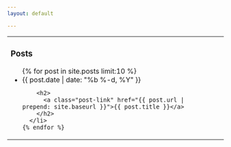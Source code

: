 ```yaml
---
layout: default

---
```


<div class="home">

<table><tr><td>
<h3 class="page-heading">Posts</h3>

  <ul class="post-list">
    {% for post in site.posts limit:10 %}
      <li>
        <span class="post-meta">{{ post.date | date: "%b %-d, %Y" }}</span>

        <h2>
          <a class="post-link" href="{{ post.url | prepend: site.baseurl }}">{{ post.title }}</a>
        </h2>
      </li>
    {% endfor %}
  </ul>




</td><td valign="top">

</td></tr></table>